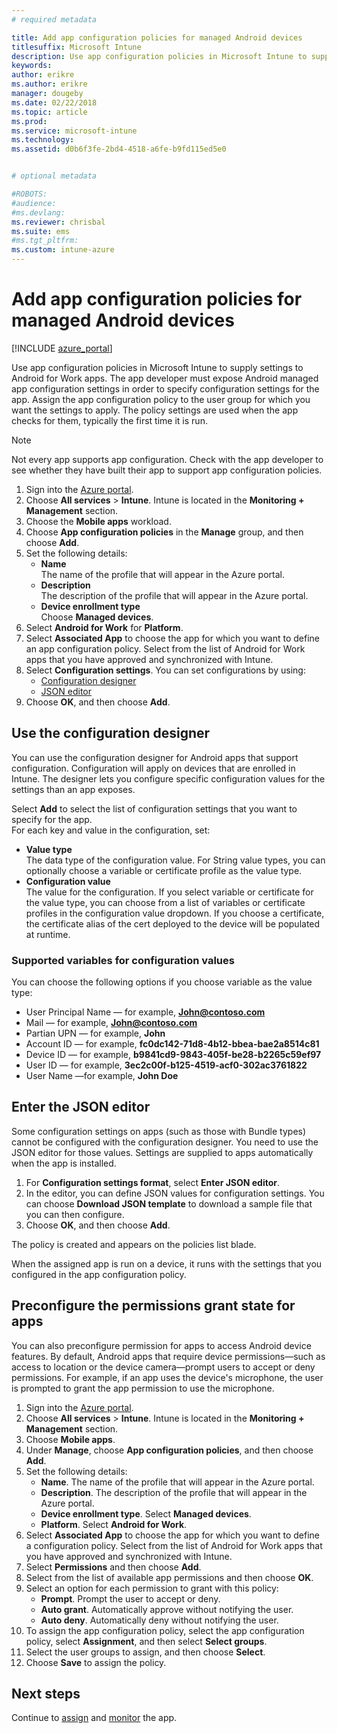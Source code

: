 ```yaml
---
# required metadata

title: Add app configuration policies for managed Android devices
titlesuffix: Microsoft Intune
description: Use app configuration policies in Microsoft Intune to supply settings when users run an Android for Work app.
keywords:
author: erikre
ms.author: erikre
manager: dougeby
ms.date: 02/22/2018
ms.topic: article
ms.prod:
ms.service: microsoft-intune
ms.technology:
ms.assetid: d0b6f3fe-2bd4-4518-a6fe-b9fd115ed5e0


# optional metadata

#ROBOTS:
#audience:
#ms.devlang:
ms.reviewer: chrisbal
ms.suite: ems
#ms.tgt_pltfrm:
ms.custom: intune-azure
---
```


# Add app configuration policies for managed Android devices

[!INCLUDE [azure_portal](./includes/azure_portal.md)]

Use app configuration policies in Microsoft Intune to supply settings to Android for Work apps. The app developer must expose Android managed app configuration settings in order to specify configuration settings for the app. Assign the app configuration policy to the user group for which you want the settings to apply.  The policy settings are used when the app checks for them, typically the first time it is run.

> [!Note]  
> Not every app supports app configuration. Check with the app developer to see whether they have built their app to support app configuration policies.

1. Sign into the [Azure portal](https://portal.azure.com).
2. Choose **All services** > **Intune**. Intune is located in the **Monitoring + Management** section.
3. Choose the **Mobile apps** workload.
4. Choose **App configuration policies** in the **Manage** group, and then choose **Add**.
5. Set the following details:
    - **Name**  
      The name of the profile that will appear in the Azure portal.
    - **Description**  
      The  description of the profile that will appear in the Azure portal.
    - **Device enrollment type**  
      Choose **Managed devices**.
6. Select **Android for Work** for **Platform**.
7. Select **Associated App** to choose the app for which you want to define an  app configuration policy. Select from the list of Android for Work apps that you have approved and synchronized with Intune.
8. Select **Configuration settings**. You can set configurations by using:
    - [Configuration designer](#Use-the-configuration-designer)
    - [JSON editor](#Enter-the-JSON-editor)
9. Choose **OK**, and then choose **Add**.

## Use the configuration designer

You can use the configuration designer for Android apps that support configuration. Configuration will apply on devices that are enrolled in Intune. The designer lets you configure specific configuration values for the settings than an app exposes.

Select **Add** to select the list of configuration settings that you want to specify for the app.  
For each key and value in the configuration, set:

  - **Value type**  
    The data type of the configuration value. For String value types, you can optionally choose a variable or certificate profile as the value type.
  - **Configuration value**  
    The value for the configuration. If you select variable or certificate for the value type, you can choose from a list of variables or certificate profiles in the configuration value dropdown.  If you choose a certificate, the certificate alias of the cert deployed to the device will be populated at runtime.
    
### Supported variables for configuration values

You can choose the following options if you choose variable as the value type:
- User Principal Name — for example, **John@contoso.com**
- Mail — for example, **John@contoso.com**
- Partian UPN — for example, **John**
- Account ID — for example, **fc0dc142-71d8-4b12-bbea-bae2a8514c81**
- Device ID — for example, **b9841cd9-9843-405f-be28-b2265c59ef97**
- User ID — for example, **3ec2c00f-b125-4519-acf0-302ac3761822**
- User Name —for example, **John Doe**


## Enter the JSON editor

Some configuration settings on apps (such as those with Bundle types) cannot be configured with the configuration designer. You need to use the JSON editor for those values. Settings are supplied to apps automatically when the app is installed.

1. For **Configuration settings format**, select **Enter JSON editor**.
2. In the editor, you can define JSON values for configuration settings. You can choose **Download JSON template** to download a sample file that you can then configure.
3. Choose **OK**, and then choose **Add**.

The policy is created and appears on the policies list blade.

When the assigned app is run on a device, it runs with the settings that you configured in the app configuration policy.

## Preconfigure the permissions grant state for apps

You can also preconfigure permission for apps to access Android device features. By default, Android apps that require device permissions—such as access to location or the device camera—prompt users to accept or deny permissions. For example, if an app uses the device's microphone, the user is prompted to grant the app permission to use the microphone.

1. Sign into the [Azure portal](https://portal.azure.com).
2. Choose **All services** > **Intune**. Intune is located in the **Monitoring + Management** section.
3. Choose **Mobile apps**.
3. Under **Manage**, choose **App configuration policies**, and then choose **Add**.
4. Set the following details:
    - **Name**. The name of the profile that will appear in the Azure portal.
    - **Description**. The  description of the profile that will appear in the Azure portal.
    - **Device enrollment type**. Select **Managed devices**.
    - **Platform**. Select **Android for Work**.
5. Select **Associated App** to choose the app for which you want to define a configuration policy. Select from the list of Android for Work apps that you have approved and synchronized with Intune.
6. Select **Permissions** and then choose **Add**.
7. Select from the list of available app permissions and then choose **OK**.
8. Select an option for each permission to grant with this policy:
    - **Prompt**. Prompt the user to accept or deny.
    - **Auto grant**. Automatically approve without notifying the user.
    - **Auto deny**. Automatically deny without notifying the user.
9. To assign the app configuration policy, select the app configuration policy, select **Assignment**, and then select **Select groups**.
10. Select the user groups to assign, and then choose **Select**.
11. Choose **Save** to assign the policy.

## Next steps

Continue to [assign](apps-deploy.md) and [monitor](apps-monitor.md) the app.

